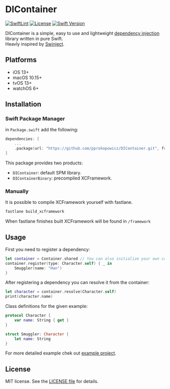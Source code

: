 DIContainer
========
[![SwiftLint](https://github.com/pprokopowicz/DIContainer/actions/workflows/tests.yml/badge.svg?branch=develop)](https://github.com/pprokopowicz/DIContainer/actions/workflows/tests.yml)
[![License](https://img.shields.io/github/license/pprokopowicz/DIContainer.svg)](https://github.com/pprokopowicz/DIContainer/actions/workflows/tests.yml)
[![Swift Version](https://img.shields.io/badge/Swift-5.1_5.2_5.3_5.4-orange?style=flat)](https://swift.org/)

DIContainer is a simple, easy to use and lightweight [dependency injection](https://en.wikipedia.org/wiki/Dependency_injection) library written in pure Swift.  
Heavly inspired by [Swinject](https://github.com/Swinject/Swinject).

## Platforms

- iOS 13+
- macOS 10.15+
- tvOS 13+
- watchOS 6+

## Installation

### Swift Package Manager

in `Package.swift` add the following:

```swift
dependencies: [
    ...
    .package(url: "https://github.com/pprokopowicz/DIContainer.git", from: "1.0.0")
]
```
This package provides two products:
- `DIContainer`: default SPM library.
- `DIContainerBinary`: precompiled XCFramework.

### Manually

It is possible to compile XCFramework yourself with fastlane.
```bash
fastlane build_xcframework
```
When fastlane finishes built XCFramework will be found in `/framework`

## Usage

First you need to register a dependency:
```swift
let container = Container.shared // You can also initialize your own container
container.register(type: Character.self) { _ in
    Smuggler(name: "Han")
}
```
After registering a dependency you can resolve it from the container:
```swift
let character = container.resolve(Character.self)
print(character.name)
```
Class definitions for the given example:
```swift
protocol Character {
    var name: String { get }
}

struct Smuggler: Character {
    let name: String
}
```
For more detailed example chek out [example project](Example).

## License

MIT license. See the [LICENSE file](LICENSE) for details.